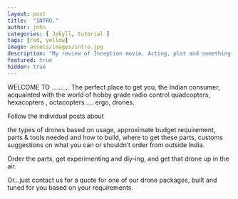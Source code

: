 ```yaml
---
layout: post
title:  "INTRO."
author: john
categories: [ Jekyll, tutorial ]
tags: [red, yellow]
image: assets/images/intro.jpg
description: "My review of Inception movie. Acting, plot and something else in this short description."
featured: true
hidden: true
---	
```

WELCOME TO ………. The perfect place to get you, the Indian consumer, acquainted with the world of hobby grade radio control quadcopters, hexacopters , octacopters..... ergo, drones.



Follow the individual posts about
 
the types of drones based on usage, 
approximate budget requirement, 
parts & tools needed and how to build, 
where to get these parts, 
customs suggestions on what you can or shouldn’t order from outside India.


Order the parts, get experimenting and diy-ing, and get that drone up in the air.

Or…just contact us for a quote for one of our drone packages, built and tuned for you based on your requirements.
